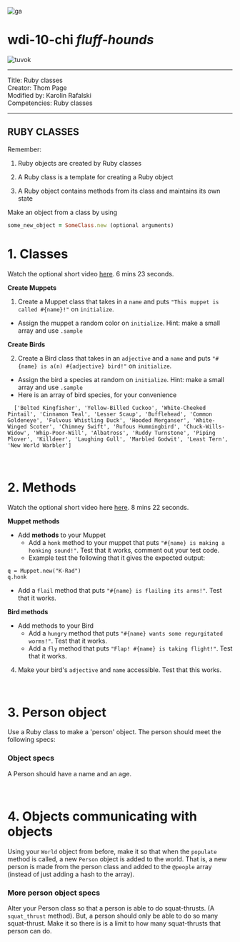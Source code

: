 ![ga](http://mobbook.generalassemb.ly/ga_cog.png)

# wdi-10-chi _fluff-hounds_

![tuvok](https://vignette.wikia.nocookie.net/memoryalpha/images/1/12/Tuvok%2C_2371.jpg/revision/latest?cb=20061013203114&path-prefix=en)

---
Title: Ruby classes <br>
Creator: Thom Page <br>
Modified by: Karolin Rafalski <br>
Competencies: Ruby classes<br>

---

## RUBY CLASSES

Remember:

1. Ruby objects are created by Ruby classes

2. A Ruby class is a template for creating a Ruby object

3. A Ruby object contains methods from its class and maintains its own state

Make an object from a class by using

```ruby
some_new_object = SomeClass.new (optional arguments)
```

# 1. Classes

Watch the optional short video [here](https://www.youtube.com/watch?v=r6wVziWXYWI). 6 mins 23 seconds.

**Create Muppets**

1. Create a Muppet class that takes in a `name` and puts `"This muppet is called #{name}!"` on  `initialize`.   
  - Assign the muppet a random color on `initialize`. Hint: make a small array and use `.sample` 
 
**Create Birds**
 
2. Create a Bird class that takes in an `adjective` and a `name` and  puts `"#{name} is a(n) #{adjective} bird!"` on  `initialize`.   
  - Assign the bird a species at random on `initialize`.  Hint: make a small array and use `.sample` 
  - Here is an array of bird species, for your convenience
 
```
  ['Belted Kingfisher', 'Yellow-Billed Cuckoo', 'White-Cheeked Pintail', 'Cinnamon Teal', 'Lesser Scaup', 'Bufflehead', 'Common Goldeneye', 'Fulvous Whistling Duck', 'Hooded Merganser', 'White-Winged Scoter', 'Chimney Swift', 'Rufous Hummingbird', 'Chuck-Wills-Widow', 'Whip-Poor-Will', 'Albatross', 'Ruddy Turnstone', 'Piping Plover', 'Killdeer', 'Laughing Gull', 'Marbled Godwit', 'Least Tern', 'New World Warbler']
```
<br>

# 2. Methods

Watch the optional short video here [here](https://www.youtube.com/watch?v=c2a2bZf3LH4). 8 mins 22 seconds.

**Muppet methods**

* Add **methods** to your Muppet
  - Add a `honk` method to your muppet that puts `"#{name} is making a honking sound!"`. Test that it works, comment out your test code. 
  - Example test the following that it gives the expected output:
  
```
q = Muppet.new("K-Rad")
q.honk
```

- Add a `flail` method that puts `"#{name} is flailing its arms!"`. Test that it works.

**Bird methods**

* Add methods to your Bird
  - Add a `hungry` method that puts `"#{name} wants some regurgitated worms!"`. Test that it works.
  - Add a `fly` method that puts `"Flap! #{name} is taking flight!"`. Test that it works.
4. Make your bird's `adjective` and `name` accessible. Test that this works.

<br>

# 3. Person object

Use a Ruby class to make a 'person' object. The person should meet the following specs:

### Object specs

A Person should have a name and an age.

<br>

# 4. Objects communicating with objects

Using your `World` object from before, make it so that when the `populate` method is called, a new `Person` object is added to the world. That is, a new person is made from the person class and added to the `@people` array (instead of just adding a hash to the array).

### More person object specs

Alter your Person class so that
a person is able to do squat-thrusts. (A `squat_thrust` method). But, a person should only be able to do so many squat-thrust. Make it so there is is a limit to how many squat-thrusts that person can do. 
